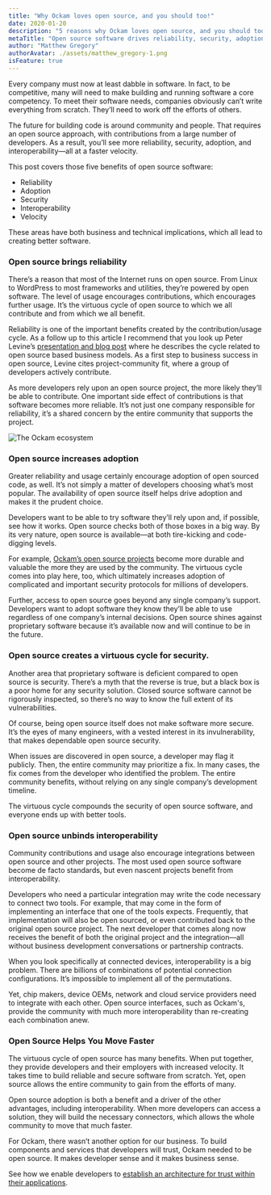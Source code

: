 ```yaml
---
title: "Why Ockam loves open source, and you should too!"
date: 2020-01-20
description: "5 reasons why Ockam loves open source, and you should too!"
metaTitle: "Open source software drives reliability, security, adoption, and more for IoT and edge devices."
author: "Matthew Gregory"
authorAvatar: ./assets/matthew_gregory-1.png
isFeature: true
---
```

Every company must now at least dabble in software. In fact, to be competitive, many will need to make building and running software a core competency. To meet their software needs, companies obviously can’t write everything from scratch. They’ll need to work off the efforts of others.

The future for building code is around community and people. That requires an open source approach, with contributions from a large number of developers. As a result, you’ll see more reliability, security, adoption, and interoperability—all at a faster velocity.

This post covers those five benefits of open source software:

- Reliability
- Adoption
- Security
- Interoperability
- Velocity

These areas have both business and technical implications, which all lead to creating better software.

### Open source brings reliability
There’s a reason that most of the Internet runs on open source. From Linux to WordPress to most frameworks and utilities, they’re powered by open software. The level of usage encourages contributions, which encourages further usage. It’s the virtuous cycle of open source to which we all contribute and from which we all benefit.

Reliability is one of the important benefits created by the contribution/usage cycle. As a follow up to this article I recommend that you look up Peter Levine’s [presentation and blog post](https://a16z.com/2019/10/04/commercializing-open-source/) where he describes the cycle related to open source based business models. As a first step to business success in open source, Levine cites project-community fit, where a group of developers actively contribute.

As more developers rely upon an open source project, the more likely they’ll be able to contribute. One important side effect of contributions is that software becomes more reliable. It’s not just one company responsible for reliability, it’s a shared concern by the entire community that supports the project.

![The Ockam ecosystem](./assets/open_source_ecosystem.png)

### Open source increases adoption
Greater reliability and usage certainly encourage adoption of open sourced code, as well. It’s not simply a matter of developers choosing what’s most popular. The availability of open source itself helps drive adoption and makes it the prudent choice.

Developers want to be able to try software they’ll rely upon and, if possible, see how it works. Open source checks both of those boxes in a big way. By its very nature, open source is available—at both tire-kicking and code-digging levels.

For example, [Ockam’s open source projects](https://github.com/ockam-network/) become more durable and valuable the more they are used by the community. The virtuous cycle comes into play here, too, which ultimately increases adoption of complicated and important security protocols for millions of developers.

Further, access to open source goes beyond any single company’s support. Developers want to adopt software they know they’ll be able to use regardless of one company’s internal decisions. Open source shines against proprietary software because it’s available now and will continue to be in the future.

### Open source creates a virtuous cycle for security.
Another area that proprietary software is deficient compared to open source is security. There’s a myth that the reverse is true, but a black box is a poor home for any security solution. Closed source software cannot be rigorously inspected, so there’s no way to know the full extent of its vulnerabilities.

Of course, being open source itself does not make software more secure. It’s the eyes of many engineers, with a vested interest in its invulnerability, that makes dependable open source security.

When issues are discovered in open source, a developer may flag it publicly. Then, the entire community may prioritize a fix. In many cases, the fix comes from the developer who identified the problem. The entire community benefits, without relying on any single company’s development timeline.

The virtuous cycle compounds the security of open source software, and everyone ends up with better tools.

### Open source unbinds interoperability

Community contributions and usage also encourage integrations between open source and other projects. The most used open source software become de facto standards, but even nascent projects benefit from interoperability.

Developers who need a particular integration may write the code necessary to connect two tools. For example, that may come in the form of implementing an interface that one of the tools expects. Frequently, that implementation will also be open sourced, or even contributed back to the original open source project. The next developer that comes along now receives the benefit of both the original project and the integration—all without business development conversations or partnership contracts.

When you look specifically at connected devices, interoperability is a big problem. There are billions of combinations of potential connection configurations. It’s impossible to implement all of the permutations.

Yet, chip makers, device OEMs, network and cloud service providers need to integrate with each other. Open source interfaces, such as Ockam's, provide the community with much more interoperability than re-creating each combination anew.

### Open Source Helps You Move Faster

The virtuous cycle of open source has many benefits. When put together, they provide developers and their employers with increased velocity. It takes time to build reliable and secure software from scratch. Yet, open source allows the entire community to gain from the efforts of many.

Open source adoption is both a benefit and a driver of the other advantages, including interoperability. When more developers can access a solution, they will build the necessary connectors, which allows the whole community to move that much faster.

For Ockam, there wasn’t another option for our business. To build components and services that developers will trust, Ockam needed to be open source. It makes developer sense and it makes business sense.

See how we enable developers to [establish an architecture for trust within their applications](https://www.ockam.io/).
